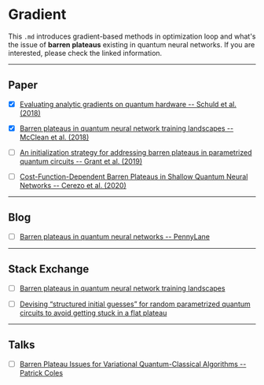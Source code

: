 # Gradient
This `.md` introduces gradient-based methods in optimization loop and what's the issue of **barren plateaus** existing in quantum neural networks. If you are interested, please check the linked information.


---
## Paper
- [x] [Evaluating analytic gradients on quantum hardware --  Schuld et al. (2018)](https://arxiv.org/abs/1811.11184)
- [x] [Barren plateaus in quantum neural network training landscapes -- McClean et al. (2018)](https://arxiv.org/abs/1803.11173)
- [ ] [An initialization strategy for addressing barren plateaus in parametrized quantum circuits -- Grant et al. (2019)](https://arxiv.org/abs/1903.05076)
- [ ] [Cost-Function-Dependent Barren Plateaus in Shallow Quantum Neural Networks -- Cerezo et al. (2020)](https://arxiv.org/abs/2001.00550)


---
## Blog
- [ ] [Barren plateaus in quantum neural networks -- PennyLane](https://pennylane.ai/qml/demos/tutorial_barren_plateaus.html)


---
## Stack Exchange
- [ ] [Barren plateaus in quantum neural network training landscapes](https://quantumcomputing.stackexchange.com/questions/2306/barren-plateaus-in-quantum-neural-network-training-landscapes)
- [ ] [Devising “structured initial guesses” for random parametrized quantum circuits to avoid getting stuck in a flat plateau](https://quantumcomputing.stackexchange.com/questions/2056/devising-structured-initial-guesses-for-random-parametrized-quantum-circuits-t)



---
## Talks
- [ ] [Barren Plateau Issues for Variational Quantum-Classical Algorithms -- Patrick Coles](https://www.youtube.com/watch?v=ijY7WSa7u-4)
